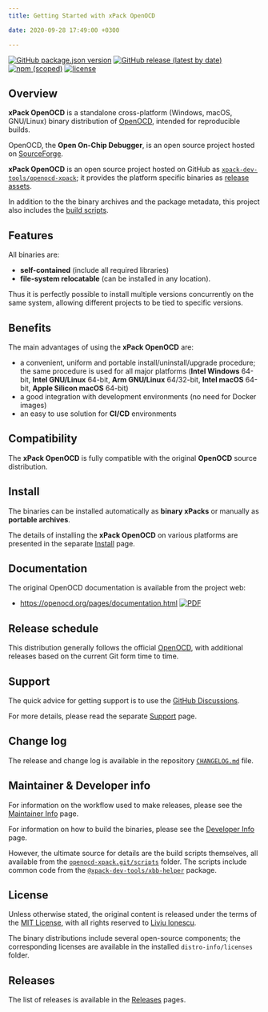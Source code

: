```yaml
---
title: Getting Started with xPack OpenOCD

date: 2020-09-28 17:49:00 +0300

---
```


[![GitHub package.json version](https://img.shields.io/github/package-json/v/xpack-dev-tools/openocd-xpack)](https://github.com/xpack-dev-tools/openocd-xpack/blob/xpack/package.json)
[![GitHub release (latest by date)](https://img.shields.io/github/v/release/xpack-dev-tools/openocd-xpack)](https://github.com/xpack-dev-tools/openocd-xpack/releases/)
[![npm (scoped)](https://img.shields.io/npm/v/@xpack-dev-tools/openocd.svg?color=blue)](https://www.npmjs.com/package/@xpack-dev-tools/openocd/)
[![license](https://img.shields.io/github/license/xpack-dev-tools/openocd-xpack)](https://github.com/xpack-dev-tools/openocd-xpack/blob/xpack/LICENSE)

## Overview

**xPack OpenOCD** is a standalone cross-platform (Windows, macOS, GNU/Linux)
binary distribution of [OpenOCD](https://openocd.org),
intended for reproducible builds.

OpenOCD, the **Open On-Chip Debugger**, is an open source project hosted on
[SourceForge](http://sourceforge.net/p/openocd/code/).

**xPack OpenOCD** is an open source project hosted on GitHub as
[`xpack-dev-tools/openocd-xpack`](https://github.com/xpack-dev-tools/openocd-xpack);
it provides the platform specific binaries as
[release assets](https://github.com/xpack-dev-tools/openocd-xpack/releases).

In addition to the the binary archives and the package metadata,
this project also includes the
[build scripts](https://github.com/xpack-dev-tools/openocd-xpack/tree/xpack/scripts).

## Features

All binaries are:

- **self-contained** (include all required libraries)
- **file-system relocatable** (can be installed in any location).

Thus it is perfectly possible to install multiple versions concurrently on the
same system, allowing different projects to be tied to specific versions.

## Benefits

The main advantages of using the **xPack OpenOCD** are:

- a convenient, uniform and portable install/uninstall/upgrade procedure;
  the same procedure is used for all major
  platforms (**Intel Windows** 64-bit,
  **Intel GNU/Linux** 64-bit,
  **Arm GNU/Linux** 64/32-bit,
  **Intel macOS** 64-bit,
  **Apple Silicon macOS** 64-bit)
- a good integration with development environments (no need for Docker images)
- an easy to use solution for **CI/CD** environments

## Compatibility

The **xPack OpenOCD** is fully compatible with the original **OpenOCD**
source distribution.

## Install

The binaries can be installed automatically as **binary xPacks** or manually as
**portable archives**.

The details of installing the **xPack OpenOCD** on various platforms are
presented in the separate
[Install](/docs/install/) page.

## Documentation

The original OpenOCD documentation is available from the project web:

- https://openocd.org/pages/documentation.html [![PDF](/img/pdf-24.png)](https://openocd.org/doc/pdf/openocd.pdf)

## Release schedule

This distribution generally follows the official
[OpenOCD](https://openocd.org), with
additional releases based on the current Git form time to time.

## Support

The quick advice for getting support is to use the
[GitHub Discussions](https://github.com/xpack-dev-tools/openocd-xpack/discussions/).

For more details, please read the separate
[Support](/docs/support/) page.

## Change log

The release and change log is available in the repository
[`CHANGELOG.md`](https://github.com/xpack-dev-tools/openocd-xpack/blob/xpack/CHANGELOG.md) file.

## Maintainer & Developer info

For information on the workflow used to make releases, please see the
[Maintainer Info](/docs/maintainer-info/) page.

For information on how to build the binaries, please see the
[Developer Info](/docs/developer-info/) page.

However, the ultimate source for details are the build scripts themselves,
all available from the
[`openocd-xpack.git/scripts`](https://github.com/xpack-dev-tools/openocd-xpack/tree/xpack/scripts/)
folder. The scripts include common code from the [`@xpack-dev-tools/xbb-helper`](https://github.com/xpack-dev-tools/xbb-helper-xpack) package.

## License

Unless otherwise stated, the original content is released under the terms of the
[MIT License](https://opensource.org/licenses/mit/),
with all rights reserved to
[Liviu Ionescu](https://github.com/ilg-ul).

The binary distributions include several open-source components; the
corresponding licenses are available in the installed
`distro-info/licenses` folder.

## Releases

The list of releases is available in the [Releases](/docs/releases/) pages.
